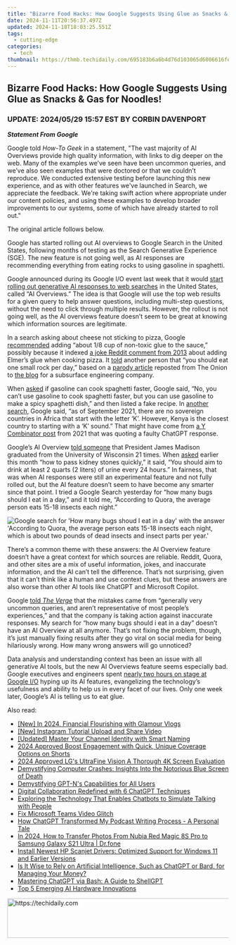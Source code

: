 ```yaml
---
title: "Bizarre Food Hacks: How Google Suggests Using Glue as Snacks & Gas for Noodles!"
date: 2024-11-11T20:56:37.497Z
updated: 2024-11-18T18:03:25.551Z
tags:
  - cutting-edge
categories:
  - tech
thumbnail: https://thmb.techidaily.com/695183b6a6b4d76d103065d6006616fe1a028ff3df2b027aa653bee8bfb31d22.jpg
---
```


## Bizarre Food Hacks: How Google Suggests Using Glue as Snacks & Gas for Noodles!

###  UPDATE: 2024/05/29 15:57 EST BY CORBIN DAVENPORT

**_Statement From Google_** 

 Google told _How-To Geek_ in a statement, "The vast majority of AI Overviews provide high quality information, with links to dig deeper on the web. Many of the examples we’ve seen have been uncommon queries, and we’ve also seen examples that were doctored or that we couldn’t reproduce. We conducted extensive testing before launching this new experience, and as with other features we've launched in Search, we appreciate the feedback. We're taking swift action where appropriate under our content policies, and using these examples to develop broader improvements to our systems, some of which have already started to roll out."

 The original article follows below.

 Google has started rolling out AI overviews to Google Search in the United States, following months of testing as the Search Generative Experience (SGE). The new feature is not going well, as AI responses are recommending everything from eating rocks to using gasoline in spaghetti.

 Google announced during its Google I/O event last week that it would [start rolling out generative AI responses to web searches](https://ios-unlock.techidaily.com/in-2024-how-can-i-unlock-my-apple-iphone-13-mini-after-forgetting-my-pin-code-by-drfone-ios/) in the United States, called “AI Overviews.” The idea is that Google will use the top web results for a given query to help answer questions, including multi-step questions, without the need to click through multiple results. However, the rollout is not going well, as the AI overviews feature doesn’t seem to be great at knowing which information sources are legitimate.

 In a search asking about cheese not sticking to pizza, Google [recommended](https://twitter.com/heavenrend/status/1793346515261432027) adding “about 1/8 cup of non-toxic glue to the sauce,” possibly because it indexed [a joke Reddit comment from 2013](https://www.reddit.com/r/Pizza/comments/1a19s0/my%5Fcheese%5Fslides%5Foff%5Fthe%5Fpizza%5Ftoo%5Feasily/) about adding Elmer’s glue when cooking pizza. It [told](https://bsky.app/profile/electricland.bsky.social/post/3kt6uooqbl22d) another person that “you should eat one small rock per day,” based on a [parody article](https://www.theonion.com/geologists-recommend-eating-at-least-one-small-rock-per-1846655112) reposted from The Onion to [the blog](https://www.resfrac.com/blog/geologists-recommend-eating-least-one-small-rock-day) for a subsurface engineering company.

 When [asked](https://mastodon.social/@JoeUchill/112493317168967705) if gasoline can cook spaghetti faster, Google said, “No, you can’t use gasoline to cook spaghetti faster, but you can use gasoline to make a spicy spaghetti dish,” and then listed a fake recipe. In [another search](https://www.threads.net/@astrobassball/post/C7U8Hn5RB31/), Google said, “as of September 2021, there are no sovereign countries in Africa that start with the letter ‘K’. However, Kenya is the closest country to starting with a ‘K’ sound.” That might have come from [a Y Combinator post](https://news.ycombinator.com/item?id=37145312) from 2021 that was quoting a faulty ChatGPT response.

 Google’s AI Overview [told someone](https://www.threads.net/@egaal/post/C7SJKGlyg8o) that President James Madison graduated from the University of Wisconsin 21 times. When [asked](https://x.com/dril/status/1787041991391584549) earlier this month “how to pass kidney stones quickly,” it said, “You should aim to drink at least 2 quarts (2 liters) of urine every 24 hours.” In fairness, that was when AI responses were still an experimental feature and not fully rolled out, but the AI feature doesn’t seem to have become any smarter since that point. I tried a Google Search yesterday for “how many bugs should I eat in a day,” and it told me, “According to Quora, the average person eats 15-18 insects each night.”

![Google search for 'How many bugs shoud I eat in a day' with the answer 'According to Quora, the average person eats 15-18 insects each night, which is about two pounds of dead insects and insect parts per year.'](https://static1.howtogeekimages.com/wordpress/wp-content/uploads/2024/05/image-5.png) 

 There’s a common theme with these answers: the AI Overview feature doesn’t have a great context for which sources are reliable. Reddit, Quora, and other sites are a mix of useful information, jokes, and inaccurate information, and the AI can’t tell the difference. That’s not surprising, given that it can’t think like a human and use context clues, but these answers are also worse than other AI tools like ChatGPT and Microsoft Copilot.

 Google [told _The Verge_](https://www.theverge.com/2024/5/23/24162896/google-ai-overview-hallucinations-glue-in-pizza) that the mistakes came from “generally very uncommon queries, and aren’t representative of most people’s experiences,” and that the company is taking action against inaccurate responses. My search for “how many bugs should i eat in a day” doesn’t have an AI Overview at all anymore. That’s not fixing the problem, though, it’s just manually fixing results after they go viral on social media for being hilariously wrong. How many wrong answers will go unnoticed?

 Data analysis and understanding context has been an issue with all generative AI tools, but the new AI Overviews feature seems especially bad. Google executives and engineers spent [nearly two hours on stage at Google I/O](https://www.youtube.com/watch?v=XEzRZ35urlk) hyping up its AI features, evangelizing the technology’s usefulness and ability to help us in every facet of our lives. Only one week later, Google’s AI is telling us to eat glue.

<ins class="adsbygoogle"
     style="display:block"
     data-ad-format="autorelaxed"
     data-ad-client="ca-pub-7571918770474297"
     data-ad-slot="1223367746"></ins>

<ins class="adsbygoogle"
     style="display:block"
     data-ad-client="ca-pub-7571918770474297"
     data-ad-slot="8358498916"
     data-ad-format="auto"
     data-full-width-responsive="true"></ins>

<span class="atpl-alsoreadstyle">Also read:</span>
<div><ul>
<li><a href="https://youtube-zero.techidaily.com/n-2024-financial-flourishing-with-glamour-vlogs/"><u>[New] In 2024, Financial Flourishing with Glamour Vlogs</u></a></li>
<li><a href="https://facebook-video-content.techidaily.com/new-instagram-tutorial-upload-and-share-video/"><u>[New] Instagram Tutorial Upload and Share Video</u></a></li>
<li><a href="https://facebook-video-share.techidaily.com/updated-master-your-channel-identity-with-smart-naming/"><u>[Updated] Master Your Channel Identity with Smart Naming</u></a></li>
<li><a href="https://youtube-web.techidaily.com/approved-boost-engagement-with-quick-unique-coverage-options-on-shorts/"><u>2024 Approved Boost Engagement with Quick, Unique Coverage Options on Shorts</u></a></li>
<li><a href="https://fox-direct.techidaily.com/2024-approved-lgs-ultrafine-vision-a-thorough-4k-screen-evaluation/"><u>2024 Approved LG's UltraFine Vision A Thorough 4K Screen Evaluation</u></a></li>
<li><a href="https://tech-recovery.techidaily.com/demystifying-computer-crashes-insights-into-the-notorious-blue-screen-of-death/"><u>Demystifying Computer Crashes: Insights Into the Notorious Blue Screen of Death</u></a></li>
<li><a href="https://tech-haven.techidaily.com/demystifying-gpt-ns-capabilities-for-all-users/"><u>Demystifying GPT-N's Capabilities for All Users</u></a></li>
<li><a href="https://tech-haven.techidaily.com/digital-collaboration-redefined-with-6-chatgpt-techniques/"><u>Digital Collaboration Redefined with 6 ChatGPT Techniques</u></a></li>
<li><a href="https://tech-haven.techidaily.com/exploring-the-technology-that-enables-chatbots-to-simulate-talking-with-people/"><u>Exploring the Technology That Enables Chatbots to Simulate Talking with People</u></a></li>
<li><a href="https://win11.techidaily.com/fix-microsoft-teams-video-glitch/"><u>Fix Microsoft Teams Video Glitch</u></a></li>
<li><a href="https://tech-haven.techidaily.com/how-chatgpt-transformed-my-podcast-writing-process-a-personal-tale/"><u>How ChatGPT Transformed My Podcast Writing Process - A Personal Tale</u></a></li>
<li><a href="https://android-transfer.techidaily.com/in-2024-how-to-transfer-photos-from-nubia-red-magic-8s-pro-to-samsung-galaxy-s21-ultra-drfone-by-drfone-transfer-from-android-transfer-from-android/"><u>In 2024, How to Transfer Photos From Nubia Red Magic 8S Pro to Samsung Galaxy S21 Ultra | Dr.fone</u></a></li>
<li><a href="https://win-dash.techidaily.com/install-newest-hp-scanjet-drivers-optimized-support-for-windows-11-and-earlier-versions/"><u>Install Newest HP Scanjet Drivers: Optimized Support for Windows 11 and Earlier Versions</u></a></li>
<li><a href="https://tech-haven.techidaily.com/is-it-wise-to-rely-on-artificial-intelligence-such-as-chatgpt-or-bard-for-managing-your-money/"><u>Is It Wise to Rely on Artificial Intelligence, Such as ChatGPT or Bard, for Managing Your Money?</u></a></li>
<li><a href="https://tech-haven.techidaily.com/mastering-chatgpt-via-bash-a-guide-to-shellgpt/"><u>Mastering ChatGPT via Bash: A Guide to ShellGPT</u></a></li>
<li><a href="https://tech-haven.techidaily.com/top-5-emerging-ai-hardware-innovations/"><u>Top 5 Emerging AI Hardware Innovations</u></a></li>
</ul></div>

<!-- affiliate ads begin -->
<a href="https://appsumo.8odi.net/c/5597632/2082529/7443" target="_top" id="2082529">
  <img src="//a.impactradius-go.com/display-ad/7443-2082529" border="0" alt="https://techidaily.com" width="728" height="90"/>
</a>
<img height="0" width="0" src="https://appsumo.8odi.net/i/5597632/2082529/7443" style="position:absolute;visibility:hidden;" border="0" />
<!-- affiliate ads end -->

